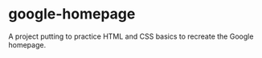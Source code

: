 # google-homepage

A project putting to practice HTML and CSS basics to recreate the Google homepage.

